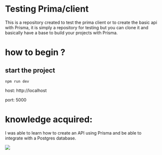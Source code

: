 # Testing Prima/client

This is a repository created to test the prima client or to create the basic api with Prisma, it is simply a repository for testing but you can clone it and basically have a base to build your projects with Prisma.

# how to begin ?

## start the project

    npm run dev

host: http://localhost

port: 5000

# knowledge acquired:

I was able to learn how to create an API using Prisma and be able to integrate with a Postgres database.

<img src= "https://miro.medium.com/v2/resize:fit:1200/1*mMboez7uZqkJNPVzowsqSQ.png">
